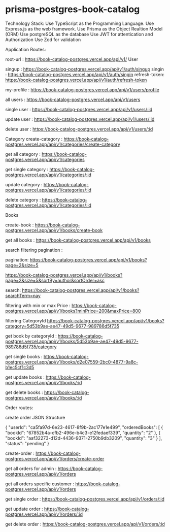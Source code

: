 # prisma-postgres-book-catalog

Technology Stack:
Use TypeScript as the Programming Language.
Use Express.js as the web framework.
Use Prisma as the Object Realtion Model (ORM)
Use postgreSQL as the database
Use JWT for attentication and Authorization
Use Zod for validation


Application Routes:

root-url : https://book-catalog-postgres.vercel.app/api/v1/
User

singup : https://book-catalog-postgres.vercel.app/api/v1/auth/singup
singin : https://book-catalog-postgres.vercel.app/api/v1/auth/singin
refresh-token: https://book-catalog-postgres.vercel.app/api/v1/auth/refresh-token

my-profile : https://book-catalog-postgres.vercel.app/api/v1/users/profile

all users : https://book-catalog-postgres.vercel.app/api/v1/users

single user : https://book-catalog-postgres.vercel.app/api/v1/users/:id

update user : https://book-catalog-postgres.vercel.app/api/v1/users/:id

delete user : https://book-catalog-postgres.vercel.app/api/v1/users/:id


Category
create-category : https://book-catalog-postgres.vercel.app/api/v1/categories/create-category

get all category : https://book-catalog-postgres.vercel.app/api/v1/categories

get single category : https://book-catalog-postgres.vercel.app/api/v1/categories/:id

update category : https://book-catalog-postgres.vercel.app/api/v1/categories/:id

delete category : https://book-catalog-postgres.vercel.app/api/v1/categories/:id


Books

create-book : https://book-catalog-postgres.vercel.app/api/v1/books/create-book

get all books : https://book-catalog-postgres.vercel.app/api/v1/books

search filtering pagination : 

pagination: 
https://book-catalog-postgres.vercel.app/api/v1/books?page=2&size=5

https://book-catalog-postgres.vercel.app/api/v1/books?page=2&size=5&sortBy=author&sortOrder=asc

search: 
https://book-catalog-postgres.vercel.app/api/v1/books?searchTerm=nay

filtering with min or max Price : 
https://book-catalog-postgres.vercel.app/api/v1/books?minPrice=200&maxPrice=800

filtering CategoryId 
https://book-catalog-postgres.vercel.app/api/v1/books?category=5d53b9ae-ae47-49d5-9677-989786d5f735




get book by categoryId :
https://book-catalog-postgres.vercel.app/api/v1/books/5d53b9ae-ae47-49d5-9677-989786d5f735/category


get single books : https://book-catalog-postgres.vercel.app/api/v1/books/d2e07559-2bc0-4877-9a8c-b1ec5cf1c3d5

get update books :  https://book-catalog-postgres.vercel.app/api/v1/books/:id

get delete books :  https://book-catalog-postgres.vercel.app/api/v1/books/:id



Order routes:

create order JSON Structure 

{
  "userId": "ca5fa97d-6e23-4617-8f9b-2ac177e1e499",
  "orderedBooks": [
    {
      "bookId": "67852b4a-cfb2-496e-b4c3-e12fedaef339",
      "quantity": "2"
    },
    {
      "bookId": "aaf32273-d12d-4436-9371-2750b9db3209",
      "quantity": "3"
    }
  ],
  "status": "pending"
}

create-order : https://book-catalog-postgres.vercel.app/api/v1/orders/create-order

get all orders for admin : https://book-catalog-postgres.vercel.app/api/v1/orders

get all orders specific customer : https://book-catalog-postgres.vercel.app/api/v1/orders

get single order : https://book-catalog-postgres.vercel.app/api/v1/orders/:id

get update order : https://book-catalog-postgres.vercel.app/api/v1/orders/:id

get delete order : https://book-catalog-postgres.vercel.app/api/v1/orders/:id



